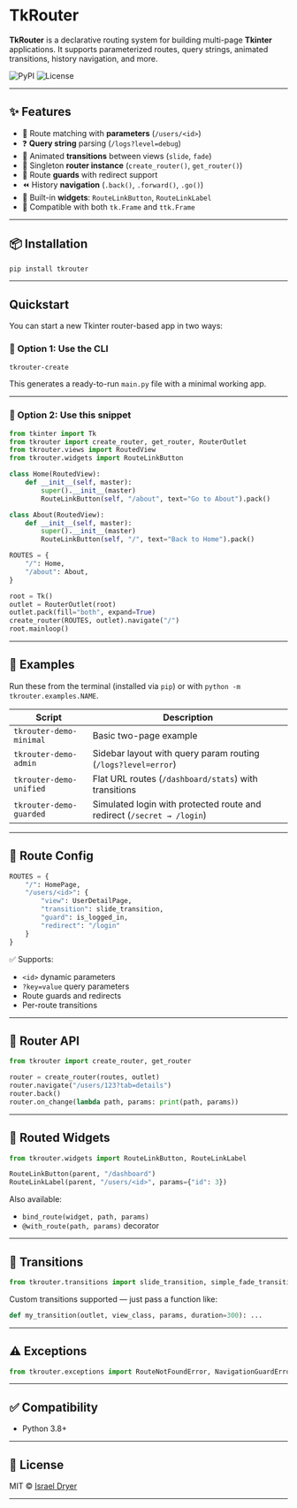 # TkRouter

**TkRouter** is a declarative routing system for building multi-page **Tkinter** applications. It supports parameterized routes, query strings, animated transitions, history navigation, and more.

![PyPI](https://img.shields.io/pypi/v/tkrouter)
![License](https://img.shields.io/github/license/israel-dryer/tkrouter)

---

## ✨ Features

- 🔀 Route matching with **parameters** (`/users/<id>`)
- ❓ **Query string** parsing (`/logs?level=debug`)
- 🔄 Animated **transitions** between views (`slide`, `fade`)
- 🧭 Singleton **router instance** (`create_router()`, `get_router()`)
- 🔐 Route **guards** with redirect support
- ⏪ History **navigation** (`.back()`, `.forward()`, `.go()`)
- 🧩 Built-in **widgets**: `RouteLinkButton`, `RouteLinkLabel`
- 🎨 Compatible with both `tk.Frame` and `ttk.Frame`

---

## 📦 Installation

```bash
pip install tkrouter
```

---

## Quickstart

You can start a new Tkinter router-based app in two ways:

### 🚀 Option 1: Use the CLI

```bash
tkrouter-create
```

This generates a ready-to-run `main.py` file with a minimal working app.

---

### 🧪 Option 2: Use this snippet

```python
from tkinter import Tk
from tkrouter import create_router, get_router, RouterOutlet
from tkrouter.views import RoutedView
from tkrouter.widgets import RouteLinkButton

class Home(RoutedView):
    def __init__(self, master):
        super().__init__(master)
        RouteLinkButton(self, "/about", text="Go to About").pack()

class About(RoutedView):
    def __init__(self, master):
        super().__init__(master)
        RouteLinkButton(self, "/", text="Back to Home").pack()

ROUTES = {
    "/": Home,
    "/about": About,
}

root = Tk()
outlet = RouterOutlet(root)
outlet.pack(fill="both", expand=True)
create_router(ROUTES, outlet).navigate("/")
root.mainloop()
```

---

## 🧪 Examples

Run these from the terminal (installed via `pip`) or with `python -m tkrouter.examples.NAME`.

| Script                   | Description                                                                 |
|--------------------------|-----------------------------------------------------------------------------|
| `tkrouter-demo-minimal`  | Basic two-page example                                                      |
| `tkrouter-demo-admin`    | Sidebar layout with query param routing (`/logs?level=error`)               |
| `tkrouter-demo-unified`  | Flat URL routes (`/dashboard/stats`) with transitions                      |
| `tkrouter-demo-guarded`  | Simulated login with protected route and redirect (`/secret → /login`)      |

---

## 🧭 Route Config

```python
ROUTES = {
    "/": HomePage,
    "/users/<id>": {
        "view": UserDetailPage,
        "transition": slide_transition,
        "guard": is_logged_in,
        "redirect": "/login"
    }
}
```

✅ Supports:

- `<id>` dynamic parameters
- `?key=value` query parameters
- Route guards and redirects
- Per-route transitions

---

## 🧱 Router API

```python
from tkrouter import create_router, get_router

router = create_router(routes, outlet)
router.navigate("/users/123?tab=details")
router.back()
router.on_change(lambda path, params: print(path, params))
```

---

## 🧩 Routed Widgets

```python
from tkrouter.widgets import RouteLinkButton, RouteLinkLabel

RouteLinkButton(parent, "/dashboard")
RouteLinkLabel(parent, "/users/<id>", params={"id": 3})
```

Also available:

- `bind_route(widget, path, params)`
- `@with_route(path, params)` decorator

---

## 🔄 Transitions

```python
from tkrouter.transitions import slide_transition, simple_fade_transition
```

Custom transitions supported — just pass a function like:

```python
def my_transition(outlet, view_class, params, duration=300): ...
```

---

## ⚠️ Exceptions

```python
from tkrouter.exceptions import RouteNotFoundError, NavigationGuardError
```

---

## ✅ Compatibility

- Python 3.8+

---

## 📄 License

MIT © [Israel Dryer](https://github.com/israel-dryer/tkrouter)

---